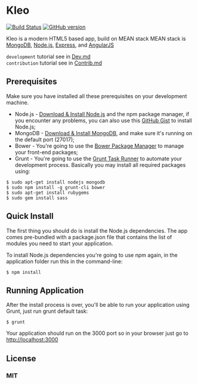 # Kleo
[![Build Status](https://travis-ci.org/invercity/kleo.svg?branch=master)](https://travis-ci.org/invercity/kleo)
[![GitHub version](https://badge.fury.io/gh/invercity%2Fkleo.svg)](https://badge.fury.io/gh/invercity%2Fkleo)

Kleo is a modern HTML5 based app, build on MEAN stack MEAN stack is [MongoDB](http://www.mongodb.org/), [Node.js](http://www.nodejs.org/), [Express](http://expressjs.com/), and [AngularJS](http://angularjs.org/) 

`development` tutorial see in [Dev.md](./doc/DEV.md)  
`contribution` tutorial see in [Contrib.md](./doc/CONTRIB.md)

## Prerequisites
Make sure you have installed all these prerequisites on your development machine.

* Node.js - [Download & Install Node.js](http://www.nodejs.org/download/) and the npm package manager, if you encounter any problems, you can also use this [GitHub Gist](https://gist.github.com/isaacs/579814) to install Node.js;
* MongoDB - [Download & Install MongoDB](http://www.mongodb.org/downloads), and make sure it's running on the default port (27017);
* Bower - You're going to use the [Bower Package Manager](http://bower.io/) to manage your front-end packages;
* Grunt - You're going to use the [Grunt Task Runner](http://gruntjs.com/) to automate your development process.
Basically you may install all required packages using:

```
$ sudo apt-get install nodejs mongodb
$ sudo npm install -g grunt-cli bower
$ sudo apt-get install rubygems
$ sudo gem install sass
```

## Quick Install

The first thing you should do is install the Node.js dependencies. The app comes pre-bundled with a package.json file that contains the list of modules you need to start your application.

To install Node.js dependencies you're going to use npm again, in the application folder run this in the command-line:

```
$ npm install
```

## Running Application
After the install process is over, you'll be able to run your application using Grunt, just run grunt default task:

```
$ grunt
```

Your application should run on the 3000 port so in your browser just go to [http://localhost:3000](http://localhost:3000) <br/>

## License
### MIT

